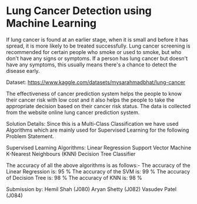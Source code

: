 # Lung Cancer Detection using Machine Learning
If lung cancer is found at an earlier stage, when it is small and before it has spread, it is more likely to be treated successfully. Lung cancer screening is recommended for certain people who smoke or used to smoke, but who don't have any signs or symptoms. If a person has lung cancer but doesn't have any symptoms, this usually means there's a chance to detect the disease early.

Dataset:
https://www.kaggle.com/datasets/mysarahmadbhat/lung-cancer

The effectiveness of cancer prediction system helps the people to know their cancer risk with low cost and it also helps the people to take the appropriate decision based on their cancer risk status. The data is collected from the website online lung cancer prediction system.

Solution Details:
Since this is a Multi-Class Classification we have used Algorithms which are mainly used for Supervised Learning for the following Problem Statement.

Supervised Learning Algorithms:
Linear Regression
Support Vector Machine
K-Nearest Neighbours (KNN)
Decision Tree Classifier

The accuracy of all the above algorithms is as follows:-
The accuracy of the Linear Regression is: 95 %
The accuracy of the SVM is: 99 %
The accuracy of Decision Tree is: 98 %
The accuracy of KNN is: 98 %


Submission by:
Hemil Shah (J080)
Aryan Shetty (J082)
Vasudev Patel (J084)
